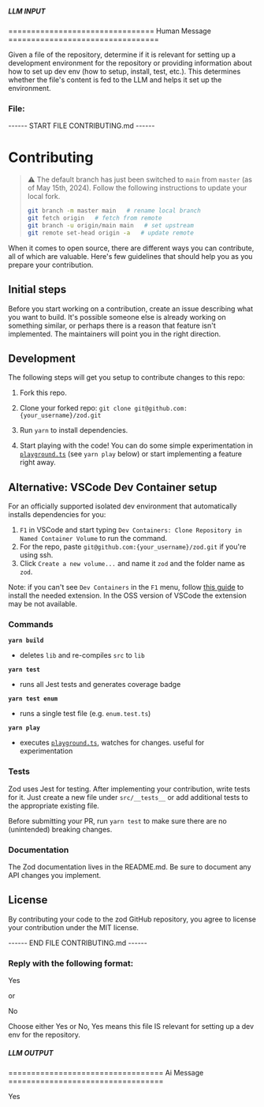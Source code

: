 ##### LLM INPUT #####
================================ Human Message =================================

Given a file of the repository, determine if it is relevant for setting up a development environment for the repository or providing information about how to set up dev env (how to setup, install, test, etc.). This determines whether the file's content is fed to the LLM and helps it set up the environment.

### File:
------ START FILE CONTRIBUTING.md ------
# Contributing

> ⚠ The default branch has just been switched to `main` from `master` (as of May 15th, 2024). Follow the following instructions to update your local fork.
>
> ```sh
> git branch -m master main   # rename local branch
> git fetch origin   # fetch from remote
> git branch -u origin/main main   # set upstream
> git remote set-head origin -a   # update remote
> ```

When it comes to open source, there are different ways you can contribute, all
of which are valuable. Here's few guidelines that should help you as you prepare
your contribution.

## Initial steps

Before you start working on a contribution, create an issue describing what you want to build. It's possible someone else is already working on something similar, or perhaps there is a reason that feature isn't implemented. The maintainers will point you in the right direction.

<!-- ## Submitting a Pull Request

- Fork the repo
- Clone your forked repository: `git clone git@github.com:{your_username}/zod.git`
- Enter the zod directory: `cd zod`
- Create a new branch off the `main` branch: `git checkout -b your-feature-name`
- Implement your contributions (see the Development section for more information)
- Push your branch to the repo: `git push origin your-feature-name`
- Go to https://github.com/colinhacks/zod/compare and select the branch you just pushed in the "compare:" dropdown
- Submit the PR. The maintainers will follow up ASAP. -->

## Development

The following steps will get you setup to contribute changes to this repo:

1. Fork this repo.

2. Clone your forked repo: `git clone git@github.com:{your_username}/zod.git`

3. Run `yarn` to install dependencies.

4. Start playing with the code! You can do some simple experimentation in [`playground.ts`](playground.ts) (see `yarn play` below) or start implementing a feature right away.

## Alternative: VSCode Dev Container setup

For an officially supported isolated dev environment that automatically installs dependencies for you:

1. `F1` in VSCode and start typing `Dev Containers: Clone Repository in Named Container Volume` to run the command.
2. For the repo, paste `git@github.com:{your_username}/zod.git` if you're using ssh.
3. Click `Create a new volume...` and name it `zod` and the folder name as `zod`.

Note: if you can't see `Dev Containers` in the `F1` menu, follow [this guide](https://code.visualstudio.com/docs/devcontainers/tutorial) to install the needed extension.
In the OSS version of VSCode the extension may be not available.

### Commands

**`yarn build`**

- deletes `lib` and re-compiles `src` to `lib`

**`yarn test`**

- runs all Jest tests and generates coverage badge

**`yarn test enum`**

- runs a single test file (e.g. `enum.test.ts`)

**`yarn play`**

- executes [`playground.ts`](playground.ts), watches for changes. useful for experimentation

### Tests

Zod uses Jest for testing. After implementing your contribution, write tests for it. Just create a new file under `src/__tests__` or add additional tests to the appropriate existing file.

Before submitting your PR, run `yarn test` to make sure there are no (unintended) breaking changes.

### Documentation

The Zod documentation lives in the README.md. Be sure to document any API changes you implement.

## License

By contributing your code to the zod GitHub repository, you agree to
license your contribution under the MIT license.

------ END FILE CONTRIBUTING.md ------

### Reply with the following format:

<rel>Yes</rel>

or

<rel>No</rel>

Choose either Yes or No, Yes means this file IS relevant for setting up a dev env for the repository.

##### LLM OUTPUT #####
================================== Ai Message ==================================

<rel>Yes</rel>